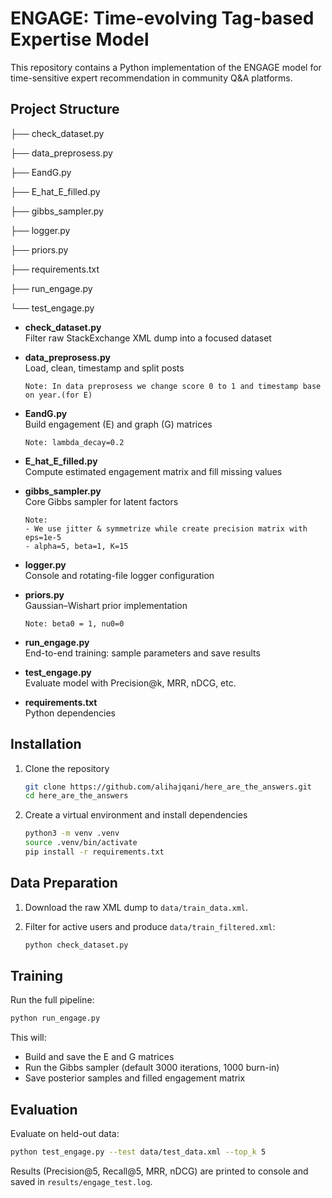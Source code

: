 
# ENGAGE: Time-evolving Tag-based Expertise Model

This repository contains a Python implementation of the ENGAGE model for time-sensitive expert recommendation in community Q&A platforms.

## Project Structure

├── check_dataset.py

├── data_preprosess.py

├── EandG.py

├── E_hat_E_filled.py

├── gibbs_sampler.py

├── logger.py

├── priors.py

├── requirements.txt

├── run_engage.py

└── test_engage.py


- **check_dataset.py**  
  Filter raw StackExchange XML dump into a focused dataset

- **data_preprosess.py**  
  Load, clean, timestamp and split posts
  ```
  Note: In data preprosess we change score 0 to 1 and timestamp base on year.(for E)
  ```

- **EandG.py**  
  Build engagement (E) and graph (G) matrices
  ```
  Note: lambda_decay=0.2
  ```

- **E_hat_E_filled.py**  
  Compute estimated engagement matrix and fill missing values

- **gibbs_sampler.py**  
  Core Gibbs sampler for latent factors
  ```
  Note:
  - We use jitter & symmetrize while create precision matrix with eps=1e-5
  - alpha=5, beta=1, K=15
  ```

- **logger.py**  
  Console and rotating-file logger configuration

- **priors.py**  
  Gaussian–Wishart prior implementation
  ```
  Note: beta0 = 1, nu0=0
  ```

- **run_engage.py**  
  End-to-end training: sample parameters and save results

- **test_engage.py**  
  Evaluate model with Precision@k, MRR, nDCG, etc.

- **requirements.txt**  
  Python dependencies

## Installation

1. Clone the repository  
   ```bash
   git clone https://github.com/alihajqani/here_are_the_answers.git
   cd here_are_the_answers

2. Create a virtual environment and install dependencies

   ```bash
   python3 -m venv .venv
   source .venv/bin/activate
   pip install -r requirements.txt
   ```

## Data Preparation

1. Download the raw XML dump to `data/train_data.xml`.
2. Filter for active users and produce `data/train_filtered.xml`:

   ```bash
   python check_dataset.py
   ```

## Training

Run the full pipeline:

```bash
python run_engage.py
```

This will:

* Build and save the E and G matrices
* Run the Gibbs sampler (default 3000 iterations, 1000 burn-in)
* Save posterior samples and filled engagement matrix

## Evaluation

Evaluate on held-out data:

```bash
python test_engage.py --test data/test_data.xml --top_k 5
```

Results (Precision\@5, Recall\@5, MRR, nDCG) are printed to console and saved in `results/engage_test.log`.

